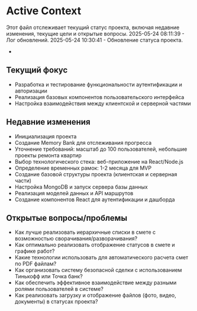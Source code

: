 # Active Context

Этот файл отслеживает текущий статус проекта, включая недавние изменения, текущие цели и открытые вопросы.
2025-05-24 08:11:39 - Лог обновлений.
2025-05-24 10:30:41 - Обновление статуса проекта.

*

## Текущий фокус

* Разработка и тестирование функциональности аутентификации и авторизации
* Реализация базовых компонентов пользовательского интерфейса
* Настройка взаимодействия между клиентской и серверной частями

## Недавние изменения

* Инициализация проекта
* Создание Memory Bank для отслеживания прогресса
* Уточнение требований: масштаб до 100 пользователей, небольшие проекты ремонта квартир
* Выбор технологического стека: веб-приложение на React/Node.js
* Определение временных рамок: 1-2 месяца для MVP
* Создание базовой структуры проекта (клиентская и серверная части)
* Настройка MongoDB и запуск сервера базы данных
* Реализация моделей данных и API маршрутов
* Создание компонентов React для аутентификации и дашборда

## Открытые вопросы/проблемы

* Как лучше реализовать иерархичные списки в смете с возможностью сворачивания/разворачивания?
* Как оптимально реализовать отображение статусов в смете и графике работ?
* Какие технологии использовать для автоматического расчета смет по PDF файлам?
* Как организовать систему безопасной сделки с использованием Тинькофф или Точка банк?
* Как обеспечить эффективное взаимодействие между разными ролями пользователей в системе?
* Как реализовать загрузку и отображение файлов (фото, видео, документы) в статусах проекта?